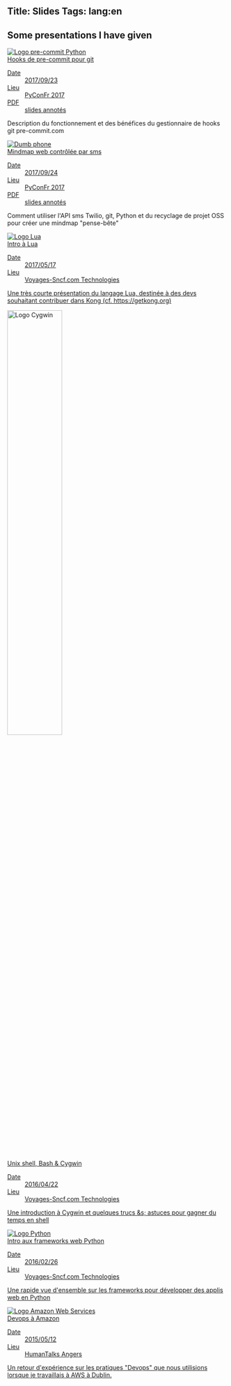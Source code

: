 Title: Slides
Tags: lang:en
---

## Some presentations I have given

<div class="uk-grid">
    <div class="uk-width-1-1 uk-width-small-1-2 uk-width-medium-1-3">
        <a class="uk-thumbnail" href="/lucas/slides/pyconfr2017-pre-commit-hooks">
            <img class="uk-align-center" src="/lucas/slides/pyconfr2017-pre-commit-hooks/pre-commit-logo.png" alt="Logo pre-commit Python">
            <div class="uk-thumbnail-caption">
                <div class="uk-text-bold uk-text-primary">Hooks de pre-commit pour git</div>
                <dl class="uk-description-list-list">
                    <dt>Date</dt><dd>2017/09/23</dd>
                    <dt>Lieu</dt><dd>PyConFr 2017</dd>
                    <dt>PDF</dt><dd><a href="/lucas/slides/PyConFr2017_Hooks-de-pre-commit-pour-git.pdf">slides annotés</a></dd>
                </dl>
                <p>Description du fonctionnement et des bénéfices du gestionnaire de hooks git pre-commit.com</p>
            </div>
        </a>
    </div>
    <div class="uk-width-1-1 uk-width-small-1-2 uk-width-medium-1-3">
        <a class="uk-thumbnail" href="/lucas/slides/pyconfr2017-mindmap-par-sms">
            <img class="uk-align-center" src="/lucas/slides/pyconfr2017-mindmap-par-sms/CargoCultFeaturePhone.jpg" alt="Dumb phone">
            <div class="uk-thumbnail-caption">
                <div class="uk-text-bold uk-text-primary">Mindmap web contrôlée par sms</div>
                <dl class="uk-description-list-list">
                    <dt>Date</dt><dd>2017/09/24</dd>
                    <dt>Lieu</dt><dd>PyConFr 2017</dd>
                    <dt>PDF</dt><dd><a href="/lucas/slides/PyConFr2017_Mindmap-web-controlee-par-sms-avec-Python-et-Twilio.pdf">slides annotés</a></dd>
                </dl>
                <p>Comment utiliser l'API sms Twilio, git, Python et du recyclage de projet OSS pour créer une mindmap "pense-bête"</p>
            </div>
        </a>
    </div>
    <div class="uk-width-1-1 uk-width-small-1-2 uk-width-medium-1-3">
        <a class="uk-thumbnail" href="/lucas/slides/intro-lua">
            <img class="uk-align-center" src="/lucas/slides/intro-lua/lua-logo.gif" alt="Logo Lua">
            <div class="uk-thumbnail-caption">
                <div class="uk-text-bold uk-text-primary">Intro à Lua</div>
                <dl class="uk-description-list-list">
                    <dt>Date</dt><dd>2017/05/17</dd>
                    <dt>Lieu</dt><dd>Voyages-Sncf.com Technologies</dd>
                </dl>
                <p>Une très courte présentation du langage Lua, destinée à des devs souhaitant contribuer dans Kong (cf. https://getkong.org)</p>
            </div>
        </a>
    </div>
    <div class="uk-width-1-1 uk-width-small-1-2 uk-width-medium-1-3">
        <a class="uk-thumbnail" href="/lucas/slides/tks_2016-04-22">
            <img class="uk-align-center" style="width: 50%" src="/lucas/slides/tks_2016-04-22/cygwin-logo.png" alt="Logo Cygwin">
            <div class="uk-thumbnail-caption">
                <div class="uk-text-bold uk-text-primary">Unix shell, Bash & Cygwin</div>
                <dl class="uk-description-list-list">
                    <dt>Date</dt><dd>2016/04/22</dd>
                    <dt>Lieu</dt><dd>Voyages-Sncf.com Technologies</dd>
                </dl>
                <p>Une introduction à Cygwin et quelques trucs &amps; astuces pour gagner du temps en shell</p>
            </div>
        </a>
    </div>
    <div class="uk-width-1-1 uk-width-small-1-2 uk-width-medium-1-3">
        <a class="uk-thumbnail" href="/lucas/slides/python_frameworks_web_2016-02-26">
            <img class="uk-align-center" src="/lucas/slides/python_frameworks_web_2016-02-26/python.jpg" alt="Logo Python">
            <div class="uk-thumbnail-caption">
                <div class="uk-text-bold uk-text-primary">Intro aux frameworks web Python</div>
                <dl class="uk-description-list-list">
                    <dt>Date</dt><dd>2016/02/26</dd>
                    <dt>Lieu</dt><dd>Voyages-Sncf.com Technologies</dd>
                </dl>
                <p>Une rapide vue d'ensemble sur les frameworks pour développer des applis web en Python</p>
            </div>
        </a>
    </div>
    <div class="uk-width-1-1 uk-width-small-1-2 uk-width-medium-1-3">
        <a class="uk-thumbnail" href="/lucas/slides/HTML_2015-05-12">
            <img class="uk-align-center" src="/lucas/slides/HTML_2015-05-12/cloud-aws.png" alt="Logo Amazon Web Services">
            <div class="uk-thumbnail-caption">
                <div class="uk-text-bold uk-text-primary">Devops à Amazon</div>
                <dl class="uk-description-list-list">
                    <dt>Date</dt><dd>2015/05/12</dd>
                    <dt>Lieu</dt><dd>HumanTalks Angers</dd>
                </dl>
                <p>Un retour d'expérience sur les pratiques "Devops" que nous utilisions lorsque je travaillais à AWS à Dublin.</p>
            </div>
        </a>
    </div>
</div>
